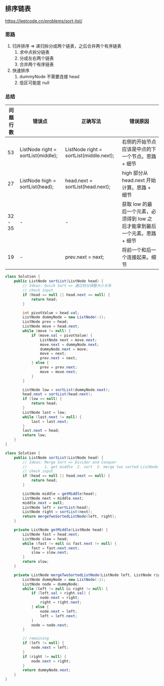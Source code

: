 ## 排序链表

<https://leetcode.cn/problems/sort-list/>

### 思路

1. 归并排序 => 递归拆分成两个链表，之后合并两个有序链表
    1. 求中点拆分链表
    2. 分成左右两个链表
    3. 合并两个有序链表
2. 快速排序
    1. dummyNode 不需要连接 head
    2. 低区可能是 null

### 总结

| 问题行数    | 错误点                                | 正确写法                                    | 错误原因                                         |
|---------|------------------------------------|-----------------------------------------|----------------------------------------------|
| 53      | ListNode right = sortList(middle); | ListNode right = sortList(middle.next); | 右侧的开始节点应该是中点的下一个节点。思路 + 细节                   |
| 27      | ListNode high = sortList(head);    | head.next = sortList(head.next);        | high 部分从 head.next 开始计算。思路 + 细节              |
| 32 - 35 | -                                  | -                                       | 获取 low 的最后一个元素，必须得到 low 之后才能拿到最后一个元素。思路 + 细节 |
| 19      | -                                  | prev.next = next;                       | 将前一个和后一个连接起来。细节                              |

```java
class Solution {
    public ListNode sortList(ListNode head) {
        // Ideas: Quick Sort => 通过划分调整大小关系
        // check input
        if (head == null || head.next == null) {
            return head;
        }

        int pivotValue = head.val;
        ListNode dummyNode = new ListNode(-1);
        ListNode prev = head;
        ListNode move = head.next;
        while (move != null) {
            if (move.val < pivotValue) {
                ListNode next = move.next;
                move.next = dummyNode.next;
                dummyNode.next = move;
                move = next;
                prev.next = next;
            } else {
                prev = prev.next;
                move = move.next;
            }
        }

        ListNode low = sortList(dummyNode.next);
        head.next = sortList(head.next);
        if (low == null) {
            return head;
        }
        ListNode last = low;
        while (last.next != null) {
            last = last.next;
        }
        last.next = head;
        return low;
    }
}

class Solution {
    public ListNode sortList(ListNode head) {
        // Ideas: Merge Sort => Divider and Conquer
        //        1. get middle  2. sort  3. merge two sorted ListNode
        // check input
        if (head == null || head.next == null) {
            return head;
        }

        ListNode middle = getMiddle(head);
        ListNode next = middle.next;
        middle.next = null;
        ListNode left = sortList(head);
        ListNode right = sortList(next);
        return mergeTwoSortedListNode(left, right);
    }

    private ListNode getMiddle(ListNode head) {
        ListNode fast = head.next;
        ListNode slow = head;
        while (fast != null && fast.next != null) {
            fast = fast.next.next;
            slow = slow.next;
        }
        return slow;
    }

    private ListNode mergeTwoSortedListNode(ListNode left, ListNode right) {
        ListNode dummyNode = new ListNode(-1);
        ListNode node = dummyNode;
        while (left != null && right != null) {
            if (left.val > right.val) {
                node.next = right;
                right = right.next;
            } else {
                node.next = left;
                left = left.next;
            }
            node = node.next;
        }

        // remaining
        if (left != null) {
            node.next = left;
        }
        if (right != null) {
            node.next = right;
        }
        return dummyNode.next;
    }
}
```
